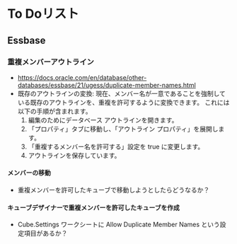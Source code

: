 # To Doリスト
## Essbase
### 重複メンバーアウトライン
* https://docs.oracle.com/en/database/other-databases/essbase/21/ugess/duplicate-member-names.html
* 既存のアウトラインの変換: 現在、メンバー名が一意であることを強制している既存のアウトラインを、重複を許可するように変換できます。 これには以下の手順が含まれます。
    1. 編集のためにデータベース アウトラインを開きます。
    1. 「プロパティ」タブに移動し、「アウトライン プロパティ」を展開します。
    1. 「重複するメンバー名を許可する」設定を true に変更します。
    1. アウトラインを保存しています。

#### メンバーの移動
* 重複メンバーを許可したキューブで移動しようとしたらどうなるか？

#### キューブデザイナーで重複メンバーを許可したキューブを作成
* Cube.Settings ワークシートに Allow Duplicate Member Names という設定項目があるか？